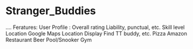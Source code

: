 # Stranger_Buddies
....
Feratures:
User Profile : Overall rating
               Liability, punctual, etc.
               Skill level
               Location
Google Maps Location Display
Find TT buddy, etc.
Pizza
Amazon
Restaurant
Beer
Pool/Snooker
Gym
